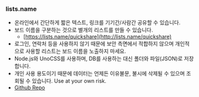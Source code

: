 ### lists.name

- 온라인에서 간단하게 짧은 텍스트, 링크를 기기간/사람간 공유할 수 있습니다.
- 보드 이름을 구분하는 것으로 별개의 리스트를 만들 수 있습니다.
  - [https://lists.name/quickshare](http://lists.name/quickshare)
- 로그인, 연락처 등을 사용하지 않기 때문에 보안 측면에서 적합하지 않으며 개인적으로 사용할 리스트는 보드 이름을 노출하지 마세요.
- Node.js와 UnoCSS를 사용하며, DB를 사용하는 대신 폴더와 파일(JSON)로 저장합니다.
- 개인 사용 용도이기 때문에 데이터는 언제든 이유불문, 불시에 삭제될 수 있으며 조회될 수 있습니다. Use at your own risk.
- [Github Repo](https://github.com/m00nlygreat/handylist)